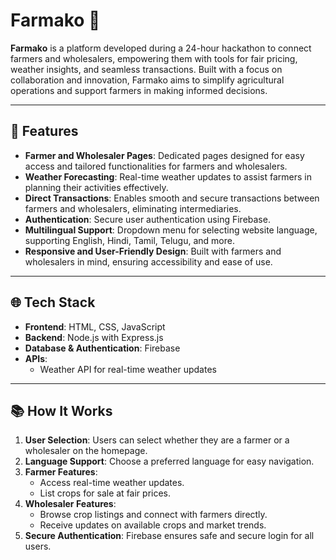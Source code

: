 # Farmako 🌾

**Farmako** is a platform developed during a 24-hour hackathon to connect farmers and wholesalers, empowering them with tools for fair pricing, weather insights, and seamless transactions. Built with a focus on collaboration and innovation, Farmako aims to simplify agricultural operations and support farmers in making informed decisions.

---

## 🚀 Features

- **Farmer and Wholesaler Pages**: Dedicated pages designed for easy access and tailored functionalities for farmers and wholesalers.
- **Weather Forecasting**: Real-time weather updates to assist farmers in planning their activities effectively.
- **Direct Transactions**: Enables smooth and secure transactions between farmers and wholesalers, eliminating intermediaries.
- **Authentication**: Secure user authentication using Firebase.
- **Multilingual Support**: Dropdown menu for selecting website language, supporting English, Hindi, Tamil, Telugu, and more.
- **Responsive and User-Friendly Design**: Built with farmers and wholesalers in mind, ensuring accessibility and ease of use.

---

## 🌐 Tech Stack

- **Frontend**: HTML, CSS, JavaScript
- **Backend**: Node.js with Express.js
- **Database & Authentication**: Firebase
- **APIs**:
  - Weather API for real-time weather updates

---

## 📚 How It Works

1. **User Selection**: Users can select whether they are a farmer or a wholesaler on the homepage.
2. **Language Support**: Choose a preferred language for easy navigation.
3. **Farmer Features**:
   - Access real-time weather updates.
   - List crops for sale at fair prices.
4. **Wholesaler Features**:
   - Browse crop listings and connect with farmers directly.
   - Receive updates on available crops and market trends.
5. **Secure Authentication**: Firebase ensures safe and secure login for all users.



